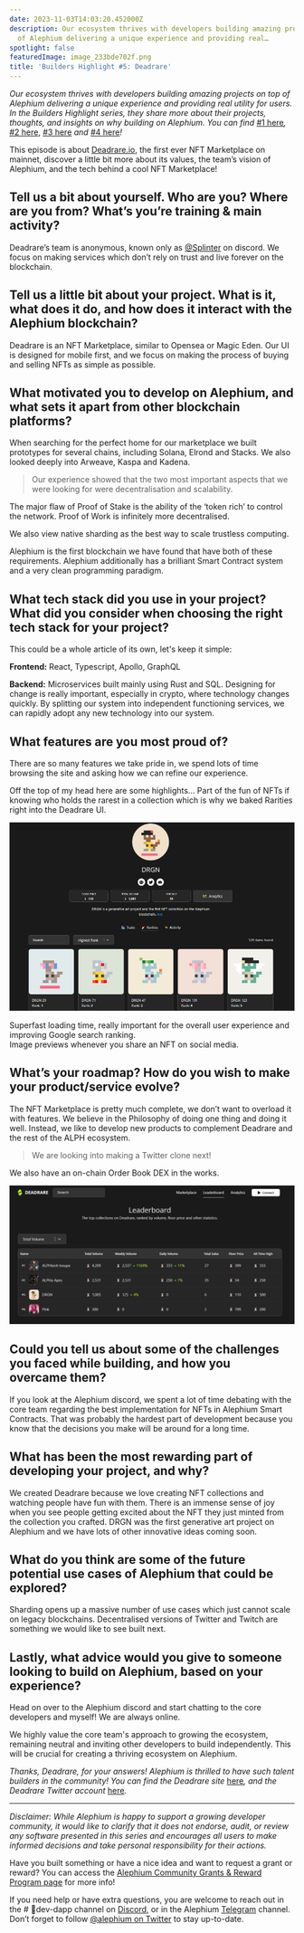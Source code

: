```yaml
---
date: 2023-11-03T14:03:20.452000Z
description: Our ecosystem thrives with developers building amazing projects on top
  of Alephium delivering a unique experience and providing real…
spotlight: false
featuredImage: image_233bde702f.png
title: 'Builders Highlight #5: Deadrare'
---
```


_Our ecosystem thrives with developers building amazing projects on top of Alephium delivering a unique experience and providing real utility for users. In the Builders Highlight series, they share more about their projects, thoughts, and insights on why building on Alephium. You can find_ [#1 here](/news/post/builders-highlights-1-sezame-wallet-ddb4aeb61881)_,_ [#2 here](/news/post/builders-highlights-2-alphpaca-nfts-99c69775f04c), [#3 here](/news/post/builders-highlight-3-ayin-6be4a6bd4ec2) _and_ [#4 here](/news/post/builders-highlight-4-no-trust-verify-9ea495ca826f)_!_

This episode is about [Deadrare.io](https://deadrare.io/), the first ever NFT Marketplace on mainnet, discover a little bit more about its values, the team’s vision of Alephium, and the tech behind a cool NFT Marketplace!

## Tell us a bit about yourself. Who are you? Where are you from? What’s you’re training & main activity?

Deadrare’s team is anonymous, known only as [@Splinter](http://twitter.com/Splinter) on discord. We focus on making services which don’t rely on trust and live forever on the blockchain.

## Tell us a little bit about your project. What is it, what does it do, and how does it interact with the Alephium blockchain?

Deadrare is an NFT Marketplace, similar to Opensea or Magic Eden. Our UI is designed for mobile first, and we focus on making the process of buying and selling NFTs as simple as possible.

## What motivated you to develop on Alephium, and what sets it apart from other blockchain platforms?

When searching for the perfect home for our marketplace we built prototypes for several chains, including Solana, Elrond and Stacks. We also looked deeply into Arweave, Kaspa and Kadena.

> Our experience showed that the two most important aspects that we were looking for were decentralisation and scalability.

The major flaw of Proof of Stake is the ability of the ‘token rich’ to control the network. Proof of Work is infinitely more decentralised.

We also view native sharding as the best way to scale trustless computing.

Alephium is the first blockchain we have found that have both of these requirements. Alephium additionally has a brilliant Smart Contract system and a very clean programming paradigm.

## What tech stack did you use in your project? What did you consider when choosing the right tech stack for your project?

This could be a whole article of its own, let's keep it simple:

**Frontend:** React, Typescript, Apollo, GraphQL

**Backend:** Microservices built mainly using Rust and SQL. Designing for change is really important, especially in crypto, where technology changes quickly. By splitting our system into independent functioning services, we can rapidly adopt any new technology into our system.

## What features are you most proud of?

There are so many features we take pride in, we spend lots of time browsing the site and asking how we can refine our experience.

Off the top of my head here are some highlights… Part of the fun of NFTs if knowing who holds the rarest in a collection which is why we baked Rarities right into the Deadrare UI.

![](image_59581be3ad.png)

Superfast loading time, really important for the overall user experience and improving Google search ranking.   
Image previews whenever you share an NFT on social media.

## What’s your roadmap? How do you wish to make your product/service evolve?

The NFT Marketplace is pretty much complete, we don’t want to overload it with features. We believe in the Philosophy of doing one thing and doing it well. Instead, we like to develop new products to complement Deadrare and the rest of the ALPH ecosystem.

> We are looking into making a Twitter clone next!

We also have an on-chain Order Book DEX in the works.

![](image_6208b49da5.png)

## Could you tell us about some of the challenges you faced while building, and how you overcame them?

If you look at the Alephium discord, we spent a lot of time debating with the core team regarding the best implementation for NFTs in Alephium Smart Contracts. That was probably the hardest part of development because you know that the decisions you make will be around for a long time.

## What has been the most rewarding part of developing your project, and why?

We created Deadrare because we love creating NFT collections and watching people have fun with them. There is an immense sense of joy when you see people getting excited about the NFT they just minted from the collection you crafted. DRGN was the first generative art project on Alephium and we have lots of other innovative ideas coming soon.

## What do you think are some of the future potential use cases of Alephium that could be explored?

Sharding opens up a massive number of use cases which just cannot scale on legacy blockchains. Decentralised versions of Twitter and Twitch are something we would like to see built next.

## Lastly, what advice would you give to someone looking to build on Alephium, based on your experience?

Head on over to the Alephium discord and start chatting to the core developers and myself! We are always online.

We highly value the core team's approach to growing the ecosystem, remaining neutral and inviting other developers to build independently. This will be crucial for creating a thriving ecosystem on Alephium.

_Thanks, Deadrare, for your answers! Alephium is thrilled to have such talent builders in the community! You can find the Deadrare site_ [here](https://deadrare.io/)_, and the Deadrare Twitter account_ [here](https://twitter.com/DeadRareNFT)_._

---

_Disclaimer: While Alephium is happy to support a growing developer community, it would like to clarify that it does not endorse, audit, or review any software presented in this series and encourages all users to make informed decisions and take personal responsibility for their actions._

Have you built something or have a nice idea and want to request a grant or reward? You can access the [Alephium Community Grants &amp; Reward Program page](https://github.com/alephium/community/blob/master/Grant%26RewardProgram.md) for more info!

If you need help or have extra questions, you are welcome to reach out in the \# 🎨dev-dapp channel on [Discord](/discord), or in the Alephium [Telegram](https://t.me/alephiumgroup) channel. Don’t forget to follow [@alephium on Twitter](https://twitter.com/alephium) to stay up-to-date.
